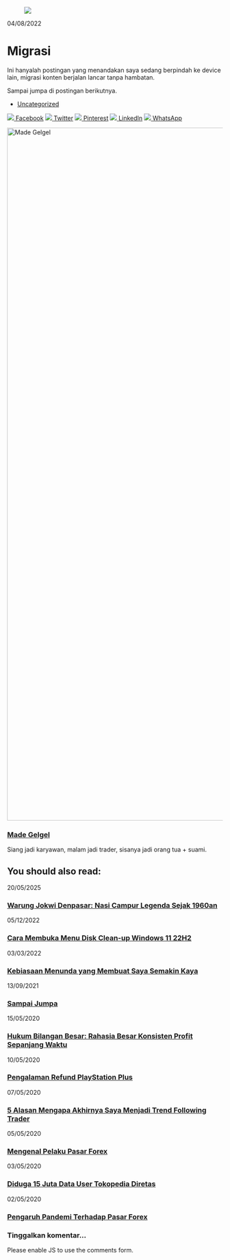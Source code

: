 <div class="hero">

<figure class="hero__image hero__image--overlay">
<img src="https://madegelgel.com/media/website/jalan-braga-bandung-by-made-gelgel.jpg" srcset="https://madegelgel.com/media/website/responsive/jalan-braga-bandung-by-made-gelgel-xs.jpg 300w, https://madegelgel.com/media/website/responsive/jalan-braga-bandung-by-made-gelgel-sm.jpg 480w, https://madegelgel.com/media/website/responsive/jalan-braga-bandung-by-made-gelgel-md.jpg 768w, https://madegelgel.com/media/website/responsive/jalan-braga-bandung-by-made-gelgel-lg.jpg 1024w, https://madegelgel.com/media/website/responsive/jalan-braga-bandung-by-made-gelgel-xl.jpg 1360w, https://madegelgel.com/media/website/responsive/jalan-braga-bandung-by-made-gelgel-2xl.jpg 1600w" sizes="100vw" loading="eager" />
</figure>

<div class="hero__content">

<div class="wrapper">

<div class="post__meta">

04/08/2022

</div>

# Migrasi

</div>

</div>

</div>

<div class="wrapper post__entry">

Ini hanyalah postingan yang menandakan saya sedang berpindah ke device lain, migrasi konten berjalan lancar tanpa hambatan.

Sampai jumpa di postingan berikutnya.

</div>

- [Uncategorized](https://madegelgel.com/tags/uncategorized/)

<div class="post__share">

<a href="https://www.facebook.com/sharer/sharer.php?u=https%3A%2F%2Fmadegelgel.com%2Fmigrasi%2F" class="js-share facebook" rel="nofollow noopener noreferrer"><img src="data:image/svg+xml;base64,PHN2ZyBjbGFzcz0iaWNvbiIgYXJpYS1oaWRkZW49InRydWUiIGZvY3VzYWJsZT0iZmFsc2UiPjx1c2UgeGxpbms6aHJlZj0iaHR0cHM6Ly9tYWRlZ2VsZ2VsLmNvbS9hc3NldHMvc3ZnL3N2Zy1tYXAuc3ZnI2ZhY2Vib29rIiAvPjwvc3ZnPg==" class="icon" /> <span>Facebook</span></a> <a href="https://twitter.com/intent/tweet?url=https%3A%2F%2Fmadegelgel.com%2Fmigrasi%2F&amp;via=MadeGelgel.com&amp;text=Migrasi" class="js-share twitter" rel="nofollow noopener noreferrer"><img src="data:image/svg+xml;base64,PHN2ZyBjbGFzcz0iaWNvbiIgYXJpYS1oaWRkZW49InRydWUiIGZvY3VzYWJsZT0iZmFsc2UiPjx1c2UgeGxpbms6aHJlZj0iaHR0cHM6Ly9tYWRlZ2VsZ2VsLmNvbS9hc3NldHMvc3ZnL3N2Zy1tYXAuc3ZnI3R3aXR0ZXIiIC8+PC9zdmc+" class="icon" /> <span>Twitter</span></a> <a href="https://pinterest.com/pin/create/button/?url=https%3A%2F%2Fmadegelgel.com%2Fmigrasi%2F&amp;media=undefined&amp;description=Migrasi" class="js-share pinterest" rel="nofollow noopener noreferrer"><img src="data:image/svg+xml;base64,PHN2ZyBjbGFzcz0iaWNvbiIgYXJpYS1oaWRkZW49InRydWUiIGZvY3VzYWJsZT0iZmFsc2UiPjx1c2UgeGxpbms6aHJlZj0iaHR0cHM6Ly9tYWRlZ2VsZ2VsLmNvbS9hc3NldHMvc3ZnL3N2Zy1tYXAuc3ZnI3BpbnRlcmVzdCIgLz48L3N2Zz4=" class="icon" /> <span>Pinterest</span></a> <a href="https://www.linkedin.com/sharing/share-offsite/?url=https%3A%2F%2Fmadegelgel.com%2Fmigrasi%2F" class="js-share linkedin" rel="nofollow noopener noreferrer"><img src="data:image/svg+xml;base64,PHN2ZyBjbGFzcz0iaWNvbiIgYXJpYS1oaWRkZW49InRydWUiIGZvY3VzYWJsZT0iZmFsc2UiPjx1c2UgeGxpbms6aHJlZj0iaHR0cHM6Ly9tYWRlZ2VsZ2VsLmNvbS9hc3NldHMvc3ZnL3N2Zy1tYXAuc3ZnI2xpbmtlZGluIiAvPjwvc3ZnPg==" class="icon" /> <span>LinkedIn</span></a> <a href="https://api.whatsapp.com/send?text=Migrasi%20https%3A%2F%2Fmadegelgel.com%2Fmigrasi%2F" class="js-share whatsapp" rel="nofollow noopener noreferrer"><img src="data:image/svg+xml;base64,PHN2ZyBjbGFzcz0iaWNvbiIgYXJpYS1oaWRkZW49InRydWUiIGZvY3VzYWJsZT0iZmFsc2UiPjx1c2UgeGxpbms6aHJlZj0iaHR0cHM6Ly9tYWRlZ2VsZ2VsLmNvbS9hc3NldHMvc3ZnL3N2Zy1tYXAuc3ZnI3doYXRzYXBwIiAvPjwvc3ZnPg==" class="icon" /> <span>WhatsApp</span></a>

</div>

<div class="post__bio bio">

<img src="https://madegelgel.com/media/website/madness-logo.jpg" class="bio__avatar" loading="lazy" width="1525" height="1617" alt="Made Gelgel" />

<div>

### <a href="https://madegelgel.com/authors/made-gelgel/" rel="author">Made Gelgel</a>

<div class="bio__desc">

Siang jadi karyawan, malam jadi trader, sisanya jadi orang tua + suami.

</div>

</div>

</div>

<div class="post__related related">

<div class="wrapper">

## You should also read:

<div class="feed__meta">

20/05/2025

</div>

### [Warung Jokwi Denpasar: Nasi Campur Legenda Sejak 1960an](https://madegelgel.com/nasi-campur-jokwi-denpasar/)

<div class="feed__meta">

05/12/2022

</div>

### [Cara Membuka Menu Disk Clean-up Windows 11 22H2](https://madegelgel.com/disk-clean-up-windows-11-22h2/)

<div class="feed__meta">

03/03/2022

</div>

### [Kebiasaan Menunda yang Membuat Saya Semakin Kaya](https://madegelgel.com/menunda-pangkal-kaya/)

<div class="feed__meta">

13/09/2021

</div>

### [Sampai Jumpa](https://madegelgel.com/sampai-jumpa/)

<div class="feed__meta">

15/05/2020

</div>

### [Hukum Bilangan Besar: Rahasia Besar Konsisten Profit Sepanjang Waktu](https://madegelgel.com/hukum-bilangan-besar/)

<div class="feed__meta">

10/05/2020

</div>

### [Pengalaman Refund PlayStation Plus](https://madegelgel.com/playstation-plus-refund/)

<div class="feed__meta">

07/05/2020

</div>

### [5 Alasan Mengapa Akhirnya Saya Menjadi Trend Following Trader](https://madegelgel.com/5-alasan-menjadi-trend-following-trader/)

<div class="feed__meta">

05/05/2020

</div>

### [Mengenal Pelaku Pasar Forex](https://madegelgel.com/pelaku-pasar-forex/)

<div class="feed__meta">

03/05/2020

</div>

### [Diduga 15 Juta Data User Tokopedia Diretas](https://madegelgel.com/peretasan-tokopedia-2020/)

<div class="feed__meta">

02/05/2020

</div>

### [Pengaruh Pandemi Terhadap Pasar Forex](https://madegelgel.com/pengaruh-covid19-terhadap-forex/)

</div>

</div>

<div class="post__comments">

<div class="wrapper">

<div class="comments">

<div class="comments-wrapper">

### Tinggalkan komentar...

<div id="disqus_thread">

</div>

Please enable JS to use the comments form.

</div>

</div>

</div>

</div>
